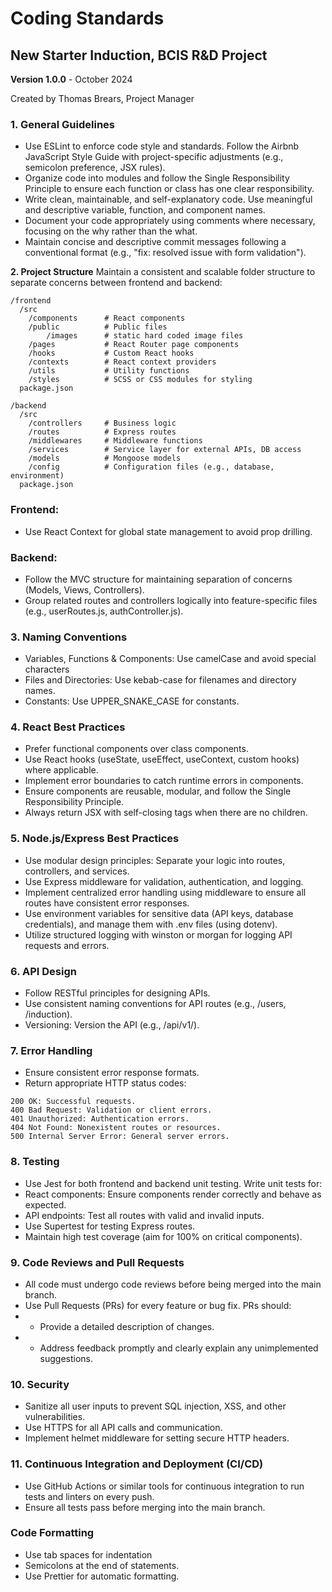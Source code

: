 # Coding Standards
## New Starter Induction, BCIS R&D Project

**Version 1.0.0** - October 2024

Created by Thomas Brears, Project Manager 


### **1. General Guidelines**
- Use ESLint to enforce code style and standards. Follow the Airbnb JavaScript Style Guide with project-specific adjustments (e.g., semicolon preference, JSX rules).
- Organize code into modules and follow the Single Responsibility Principle to ensure each function or class has one clear responsibility.
- Write clean, maintainable, and self-explanatory code. Use meaningful and descriptive variable, function, and component names.
- Document your code appropriately using comments where necessary, focusing on the why rather than the what.
- Maintain concise and descriptive commit messages following a conventional format (e.g., "fix: resolved issue with form validation").
 
**2. Project Structure**
Maintain a consistent and scalable folder structure to separate concerns between frontend and backend:
```
/frontend
  /src
    /components      # React components
    /public          # Public files
        /images      # static hard coded image files
    /pages           # React Router page components
    /hooks           # Custom React hooks
    /contexts        # React context providers
    /utils           # Utility functions
    /styles          # SCSS or CSS modules for styling
  package.json

/backend
  /src
    /controllers     # Business logic
    /routes          # Express routes
    /middlewares     # Middleware functions
    /services        # Service layer for external APIs, DB access
    /models          # Mongoose models
    /config          # Configuration files (e.g., database, environment)
  package.json
```

### **Frontend:**

- Use React Context for global state management to avoid prop drilling.


### **Backend:**
- Follow the MVC structure for maintaining separation of concerns (Models, Views, Controllers).
- Group related routes and controllers logically into feature-specific files (e.g., userRoutes.js, authController.js).


### **3. Naming Conventions**
- Variables, Functions & Components: Use camelCase and avoid special characters
- Files and Directories: Use kebab-case for filenames and directory names.
- Constants: Use UPPER_SNAKE_CASE for constants.


### **4. React Best Practices**
- Prefer functional components over class components.
- Use React hooks (useState, useEffect, useContext, custom hooks) where applicable.
- Implement error boundaries to catch runtime errors in components.
- Ensure components are reusable, modular, and follow the Single Responsibility Principle.
- Always return JSX with self-closing tags when there are no children.

### **5. Node.js/Express Best Practices**
- Use modular design principles: Separate your logic into routes, controllers, and services.
- Use Express middleware for validation, authentication, and logging.
- Implement centralized error handling using middleware to ensure all routes have consistent error responses.
- Use environment variables for sensitive data (API keys, database credentials), and manage them with .env files (using dotenv).
- Utilize structured logging with winston or morgan for logging API requests and errors.

### **6. API Design**
- Follow RESTful principles for designing APIs.
- Use consistent naming conventions for API routes (e.g., /users, /induction).
- Versioning: Version the API (e.g., /api/v1/).

### **7. Error Handling**
- Ensure consistent error response formats.
- Return appropriate HTTP status codes:
```
200 OK: Successful requests.
400 Bad Request: Validation or client errors.
401 Unauthorized: Authentication errors.
404 Not Found: Nonexistent routes or resources.
500 Internal Server Error: General server errors.
```

### **8. Testing**
- Use Jest for both frontend and backend unit testing.
Write unit tests for:
- React components: Ensure components render correctly and behave as expected.
- API endpoints: Test all routes with valid and invalid inputs.
- Use Supertest for testing Express routes.
- Maintain high test coverage (aim for 100% on critical components).

### **9. Code Reviews and Pull Requests**
- All code must undergo code reviews before being merged into the main branch.
- Use Pull Requests (PRs) for every feature or bug fix. PRs should:
- - Provide a detailed description of changes.
- - Address feedback promptly and clearly explain any unimplemented suggestions.

### **10. Security**
- Sanitize all user inputs to prevent SQL injection, XSS, and other vulnerabilities.
- Use HTTPS for all API calls and communication.
- Implement helmet middleware for setting secure HTTP headers.

### **11. Continuous Integration and Deployment (CI/CD)**
- Use GitHub Actions or similar tools for continuous integration to run tests and linters on every push.
- Ensure all tests pass before merging into the main branch.

### **Code Formatting**
- Use tab spaces for indentation 
- Semicolons at the end of statements.
- Use Prettier for automatic formatting.